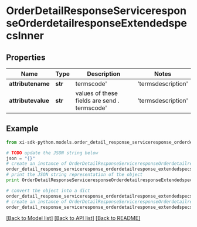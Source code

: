 # OrderDetailResponseServiceresponseOrderdetailresponseExtendedspecsInner


## Properties

Name | Type | Description | Notes
------------ | ------------- | ------------- | -------------
**attributename** | **str** | termscode&#39; | &#39;termsdescription&#39; | &#39;commenttext&#39; are the atrribute name | [optional] 
**attributevalue** | **str** | values of these fields are send . termscode&#39; | &#39;termsdescription&#39; | &#39;commenttext&#39; are the atrribute name | [optional] 

## Example

```python
from xi-sdk-python.models.order_detail_response_serviceresponse_orderdetailresponse_extendedspecs_inner import OrderDetailResponseServiceresponseOrderdetailresponseExtendedspecsInner

# TODO update the JSON string below
json = "{}"
# create an instance of OrderDetailResponseServiceresponseOrderdetailresponseExtendedspecsInner from a JSON string
order_detail_response_serviceresponse_orderdetailresponse_extendedspecs_inner_instance = OrderDetailResponseServiceresponseOrderdetailresponseExtendedspecsInner.from_json(json)
# print the JSON string representation of the object
print OrderDetailResponseServiceresponseOrderdetailresponseExtendedspecsInner.to_json()

# convert the object into a dict
order_detail_response_serviceresponse_orderdetailresponse_extendedspecs_inner_dict = order_detail_response_serviceresponse_orderdetailresponse_extendedspecs_inner_instance.to_dict()
# create an instance of OrderDetailResponseServiceresponseOrderdetailresponseExtendedspecsInner from a dict
order_detail_response_serviceresponse_orderdetailresponse_extendedspecs_inner_form_dict = order_detail_response_serviceresponse_orderdetailresponse_extendedspecs_inner.from_dict(order_detail_response_serviceresponse_orderdetailresponse_extendedspecs_inner_dict)
```
[[Back to Model list]](../README.md#documentation-for-models) [[Back to API list]](../README.md#documentation-for-api-endpoints) [[Back to README]](../README.md)


